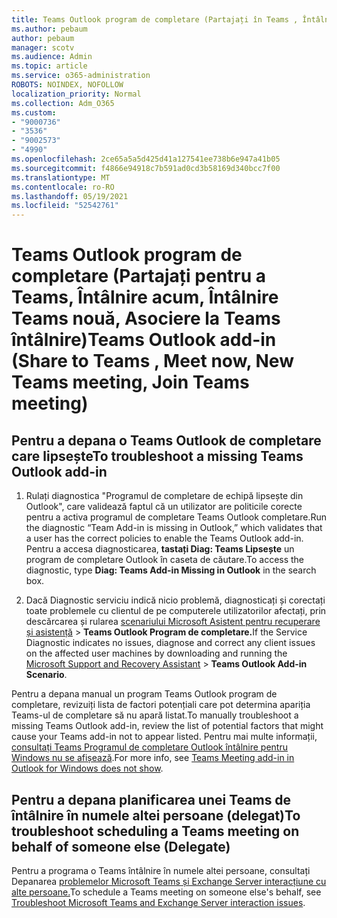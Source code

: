 ```yaml
---
title: Teams Outlook program de completare (Partajați în Teams , Întâlnire acum, Întâlnire Teams nouă, Asociere la Teams întâlnire)
ms.author: pebaum
author: pebaum
manager: scotv
ms.audience: Admin
ms.topic: article
ms.service: o365-administration
ROBOTS: NOINDEX, NOFOLLOW
localization_priority: Normal
ms.collection: Adm_O365
ms.custom:
- "9000736"
- "3536"
- "9002573"
- "4990"
ms.openlocfilehash: 2ce65a5a5d425d41a127541ee738b6e947a41b05
ms.sourcegitcommit: f4866e94918c7b591ad0cd3b58169d340bcc7f00
ms.translationtype: MT
ms.contentlocale: ro-RO
ms.lasthandoff: 05/19/2021
ms.locfileid: "52542761"
---
```

# <a name="teams-outlook-add-in-share-to-teams--meet-now-new-teams-meeting-join-teams-meeting"></a><span data-ttu-id="b4c9d-102">Teams Outlook program de completare (Partajați pentru a Teams, Întâlnire acum, Întâlnire Teams nouă, Asociere la Teams întâlnire)</span><span class="sxs-lookup"><span data-stu-id="b4c9d-102">Teams Outlook add-in (Share to Teams , Meet now, New Teams meeting, Join Teams meeting)</span></span>

## <a name="to-troubleshoot-a-missing-teams-outlook-add-in"></a><span data-ttu-id="b4c9d-103">Pentru a depana o Teams Outlook de completare care lipsește</span><span class="sxs-lookup"><span data-stu-id="b4c9d-103">To troubleshoot a missing Teams Outlook add-in</span></span>

1. <span data-ttu-id="b4c9d-104">Rulați diagnostica "Programul de completare de echipă lipsește din Outlook", care validează faptul că un utilizator are politicile corecte pentru a activa programul de completare Teams Outlook completare.</span><span class="sxs-lookup"><span data-stu-id="b4c9d-104">Run the diagnostic “Team Add-in is missing in Outlook,” which validates that a user has the correct policies to enable the Teams Outlook add-in.</span></span> <span data-ttu-id="b4c9d-105">Pentru a accesa diagnosticarea, **tastați Diag: Teams Lipsește** un program de completare Outlook în caseta de căutare.</span><span class="sxs-lookup"><span data-stu-id="b4c9d-105">To access the diagnostic, type **Diag: Teams Add-in Missing in Outlook** in the search box.</span></span>

1. <span data-ttu-id="b4c9d-106">Dacă Diagnostic serviciu indică nicio problemă, diagnosticați și corectați toate problemele cu clientul de pe computerele utilizatorilor afectați, prin descărcarea și rularea [scenariului Microsoft Asistent pentru recuperare și asistență](https://aka.ms/SaRA-TeamsAddInScenario)  >  **Teams Outlook Program de completare.**</span><span class="sxs-lookup"><span data-stu-id="b4c9d-106">If the Service Diagnostic indicates no issues, diagnose and correct any client issues on the affected user machines  by downloading and running the [Microsoft Support and Recovery Assistant](https://aka.ms/SaRA-TeamsAddInScenario) > **Teams Outlook Add-in Scenario**.</span></span>

<span data-ttu-id="b4c9d-107">Pentru a depana manual un program Teams Outlook program de completare, revizuiți lista de factori potențiali care pot determina apariția Teams-ul de completare să nu apară listat.</span><span class="sxs-lookup"><span data-stu-id="b4c9d-107">To manually troubleshoot a missing Teams Outlook add-in, review the list of potential factors that might cause your Teams add-in not to appear listed.</span></span> <span data-ttu-id="b4c9d-108">Pentru mai multe informații, [consultați Teams Programul de completare Outlook întâlnire pentru Windows nu se afișează](/microsoftteams/teams-add-in-for-outlook#teams-meeting-add-in-in-outlook-for-windows-does-not-show).</span><span class="sxs-lookup"><span data-stu-id="b4c9d-108">For more info, see [Teams Meeting add-in in Outlook for Windows does not show](/microsoftteams/teams-add-in-for-outlook#teams-meeting-add-in-in-outlook-for-windows-does-not-show).</span></span>

## <a name="to-troubleshoot-scheduling-a-teams-meeting-on-behalf-of-someone-else-delegate"></a><span data-ttu-id="b4c9d-109">Pentru a depana planificarea unei Teams de întâlnire în numele altei persoane (delegat)</span><span class="sxs-lookup"><span data-stu-id="b4c9d-109">To troubleshoot scheduling a Teams meeting on behalf of someone else (Delegate)</span></span>

<span data-ttu-id="b4c9d-110">Pentru a programa o Teams întâlnire în numele altei persoane, consultați Depanarea [problemelor Microsoft Teams și Exchange Server interacțiune cu alte persoane.](/microsoftteams/troubleshoot/known-issues/teams-exchange-interaction-issue)</span><span class="sxs-lookup"><span data-stu-id="b4c9d-110">To schedule a Teams meeting on someone else's behalf, see [Troubleshoot Microsoft Teams and Exchange Server interaction issues](/microsoftteams/troubleshoot/known-issues/teams-exchange-interaction-issue).</span></span>
